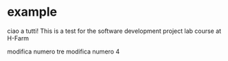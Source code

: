 # example
ciao a tutti!
This is a test for the software development project lab course at  H-Farm

modifica numero tre
modifica numero 4